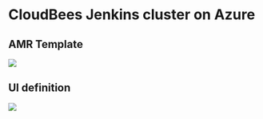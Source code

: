 # CloudBees Jenkins cluster on Azure

## AMR Template

<a href="https://portal.azure.com/#create/Microsoft.Template/uri/https%3A%2F%2Fraw.githubusercontent.com%2Fcloudbees%2Fazure-arm-template%2Fbyol%2FmainTemplate.json" target="_blank">
    <img src="http://azuredeploy.net/deploybutton.png"/>
</a>

## UI definition

<a href='https://portal.azure.com/#blade/Microsoft_Azure_Compute/CreateMultiVmWizardBlade/internal_bladeCallId/anything/internal_bladeCallerParams/{"initialData":{},"providerConfig":{"createUiDefinition":"https%3A%2F%2Fraw.githubusercontent.com%2Fcloudbees%2Fazure-arm-template%2Fbyol%2FcreateUiDefinition.json"}}' target="_blank">
    <img src="http://azuredeploy.net/deploybutton.png"/>
</a>
